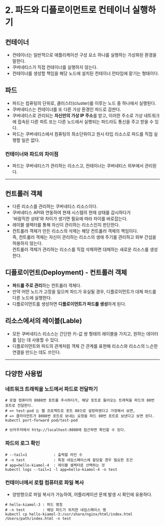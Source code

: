 # 2. 파드와 디플로이먼트로 컨테이너 실행하기

## 컨테이너
- 컨테이너는 일반적으로 애플리케이션 구성 요소 하나를 실행하는 가상화된 환경을 말한다.
- 쿠버네티스가 직접 컨테이너를 실행하지 않는다.
- 컨테이너를 생성할 책임을 해당 노드에 설치된 컨테이너 런타임에 맡기는 형태이다.

## 파드
- 파드는 컴퓨팅의 단위로, 클러스터(cluster)를 이루는 노드 중 하나에서 실행된다.
- 쿠버네티스는 컨테이너를 또 다른 가상 환경인 파드로 감싼다.
- 쿠버네티스로 관리되는 **자신만의 가상 IP 주소**를 받고, 이러한 주소로 가상 네트워크에 접속된 다른 파트 또는 다른 노드에서 실행되는 파드라도 통신을 주고 받을 수 있다.
- 파드는 쿠버네티스에서 컴퓨팅의 최소단위이고 원시 타입 리소스로 파드를 직접 실행할 일은 없다.

### 컨테이너와 파드의 차이점
- 파드는 쿠버네티스가 관리하는 리소스고, 컨테이너는 쿠버네티스 외부에서 관리된다.

---

## 컨트롤러 객체
- 다른 리소스를 관리하는 쿠버네티스 리소스이다.
- 쿠버네티스 API와 연동하여 현재 시스템의 현재 상태를 감시하다가<br>
  '바람직한 상태'와 차이가 생기면 필요에 따라 차이를 바로잡는다.
- 레이블 셀렉터를 통해 자신이 관리하는 리소스인지 판단한다.
- 컨트롤러 객체가 만든 리소스의 삭제는 해당 컨트롤러 객체의 책임이다.<br>
  즉, 컨트롤러 객체는 자신이 관리하는 리소스의 생애 주기를 관리하고 외부 간섭을 허용하지 않는다.<br>
  컨트롤러 객체가 관리하는 리소스를 직접 삭제하면 대체하는 새로운 리소스를 생성한다.

## 디플로이먼트(Deployment) - 컨트롤러 객체
- **파드를 주로 관리**하는 컨트롤러 객체다.
- 만약 어떤 노드가 고장을 일으켜 파드가 유실될 경우, 디플로이먼트가 대체 파드를 다른 노드에 실행한다.
- 디플로이먼트를 생성하면 **디플로이먼트가 파드를 생성**하게 된다.

## 리소스에서의 레이블(Lable)
- 모든 쿠버네티스 리소스는 간단한 키-값 쌍 형태의 레이블을 가지고, 원하는 데이터를 담는 데 사용할 수 있다.
- 디플로이먼트와 파드의 관계처럼 객체 간 관계를 표현해 리소스와 리소스의 느슨한 연결을 만드는 데도 쓰인다.

---

## 다양한 사용법

### 네트워크 트래픽을 노드에서 파드로 전달하기
```shell
# 로컬 컴퓨터의 8088번 포트를 주시하다가, 해당 포트로 들어오는 트래픽을 파드의 80번 포트로 전달한다.
# => test-pod 는 웹 프로젝트로 포트 80으로 설정하였다고 가정해서 보면,
# => 클라이언트가 8088번 포트로 보내는 요청을 파드 80번 포트로 보낸다고 보면 된다.
kubectl port-forward pod/test-pod

# 브라우저에서 http://localhost:8080에 접근하면 확인할 수 있다.
```

### 파드의 로그 확인
```shell
# --tail=1            : 출력할 라인 수
# -n test             : 특정 네임스페이스에 할당할 경우 필요한 조건
# app=hello-kiamol-4  : 레이블 셀렉터로 선택하는 것 
kubectl logs --tail=1 -l app=hello-kiamol-4 -n test
```

### 컨테이너에서 로컬 컴퓨터로 파일 복사
- 양방향으로 파일 복사가 가능하여, 어플리케이션 문제 발생 시 확인에 유용하다.
```shell
# hello-kiamol-3 : 파드 명칭
# -n test        : 해당 파드가 위치한 네임스페이스 명
kubectl cp hello-kiamol-3:/usr/share/nginx/html/index.html /Users/path/index.html -n test
```